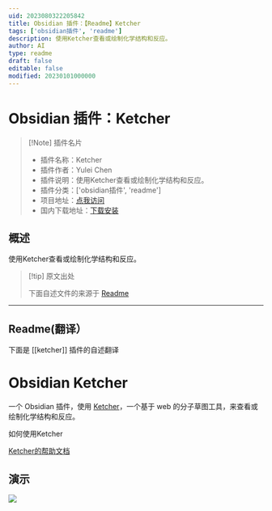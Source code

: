 ```yaml
---
uid: 2023080322205842
title: Obsidian 插件：【Readme】Ketcher
tags: ['obsidian插件', 'readme']
description: 使用Ketcher查看或绘制化学结构和反应。
author: AI
type: readme
draft: false
editable: false
modified: 20230101000000
---
```


# Obsidian 插件：Ketcher

> [!Note] 插件名片
> - 插件名称：Ketcher
> - 插件作者：Yulei Chen
> - 插件说明：使用Ketcher查看或绘制化学结构和反应。
> - 插件分类：['obsidian插件', 'readme']
> - 项目地址：[点我访问](https://github.com/yuleicul/obsidian-ketcher)
> - 国内下载地址：[下载安装](https://pkmer.cn/products/plugin/pluginMarket/?ketcher)

## 概述

使用Ketcher查看或绘制化学结构和反应。



> [!tip] 原文出处
> 
>下面自述文件的来源于 [Readme](https://ghproxy.net/https://raw.githubusercontent.com/yuleicul/obsidian-ketcher/master/README.md)
> 

---

## Readme(翻译）

下面是 [[ketcher]] 插件的自述翻译


# Obsidian Ketcher

一个 Obsidian 插件，使用 [Ketcher](https://github.com/epam/ketcher)，一个基于 web 的分子草图工具，来查看或绘制化学结构和反应。

如何使用Ketcher

[Ketcher的帮助文档](https://github.com/epam/ketcher/blob/master/documentation/help.md)

## 演示

<img src="./obsidian-ketcher-demo.gif" >



